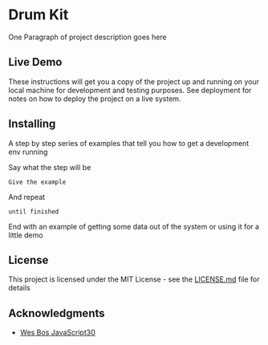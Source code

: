 # Drum Kit

One Paragraph of project description goes here

## Live Demo

These instructions will get you a copy of the project up and running on your local machine for development and testing purposes. See deployment for notes on how to deploy the project on a live system.

## Installing

A step by step series of examples that tell you how to get a development env running

Say what the step will be

```
Give the example
```

And repeat

```
until finished
```

End with an example of getting some data out of the system or using it for a little demo


## License

This project is licensed under the MIT License - see the [LICENSE.md](LICENSE.md) file for details

## Acknowledgments

* [Wes Bos JavaScript30](https://javascript30.com/)
